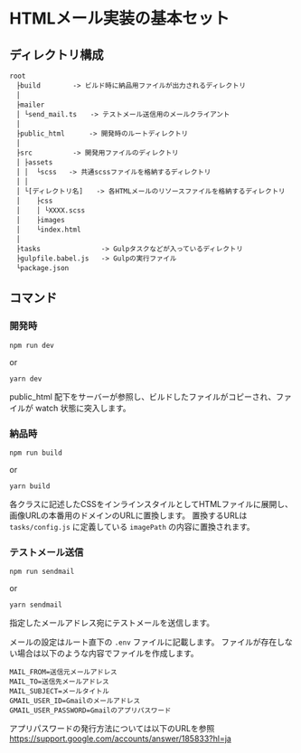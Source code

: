 # HTMLメール実装の基本セット

## ディレクトリ構成


```
root
　├build        -> ビルド時に納品用ファイルが出力されるディレクトリ
　│
　├mailer
　│ └send_mail.ts　　-> テストメール送信用のメールクライアント
　│
　├public_html      -> 開発時のルートディレクトリ
　│
　├src          -> 開発用ファイルのディレクトリ
　│ ├assets
　│ │  └scss   -> 共通scssファイルを格納するディレクトリ
　│ │
　│ └[ディレクトリ名]　　-> 各HTMLメールのリソースファイルを格納するディレクトリ
　│    ├css
　│    │ └XXXX.scss
　│    ├images
　│    └index.html
　│
　├tasks               -> Gulpタスクなどが入っているディレクトリ
　├gulpfile.babel.js   -> Gulpの実行ファイル
　└package.json
```

## コマンド

### 開発時

```
npm run dev
```
or
```
yarn dev
```

public_html 配下をサーバーが参照し、ビルドしたファイルがコピーされ、ファイルが watch 状態に突入します。


### 納品時

```
npm run build
```
or
```
yarn build
```

各クラスに記述したCSSをインラインスタイルとしてHTMLファイルに展開し、画像URLの本番用のドメインのURLに置換します。
置換するURLは `tasks/config.js` に定義している `imagePath` の内容に置換されます。

### テストメール送信
```
npm run sendmail
```
or
```
yarn sendmail
```

指定したメールアドレス宛にテストメールを送信します。

メールの設定はルート直下の `.env` ファイルに記載します。
ファイルが存在しない場合は以下のような内容でファイルを作成します。

```dotenv
MAIL_FROM=送信元メールアドレス
MAIL_TO=送信先メールアドレス
MAIL_SUBJECT=メールタイトル
GMAIL_USER_ID=Gmailのメールアドレス
GMAIL_USER_PASSWORD=Gmailのアプリパスワード
```
アプリパスワードの発行方法については以下のURLを参照
https://support.google.com/accounts/answer/185833?hl=ja
